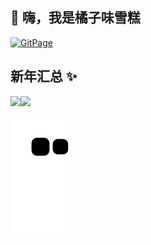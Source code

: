 ## 👋 嗨，我是橘子味雪糕

[![GitPage](https://img.shields.io/badge/GitPagePage-webstep-blueviolet?style=for-the-badge&logo=github&color=fd79a8)](https://github.com/liumuge)



## 新年汇总 ✨

<img align="" height="137px" src="https://github-readme-stats.vercel.app/api?username=lcopilot&hide_title=true&hide_border=true&show_icons=true&include_all_commits=true&line_height=21&bg_color=0,EC6C6C,FFD479,FFFC79,73FA79&theme=graywhite&locale=cn" /><img align="" height="137px" src="https://github-readme-stats.vercel.app/api/top-langs/?username=lcopilot&hide_title=true&hide_border=true&layout=compact&bg_color=0,73FA79,73FDFF,D783FF&theme=graywhite&locale=cn" />

![Snake](https://github.com/lcopilot/lcopilot/blob/snake/github-contribution-grid-snake.svg?raw=true)
